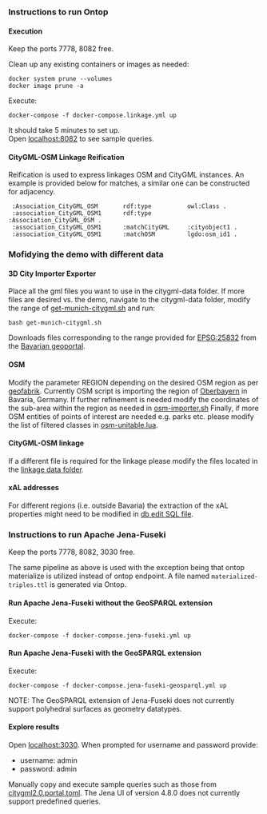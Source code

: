 ### Instructions to run Ontop
#### Execution
Keep the ports 7778, 8082 free.

Clean up any existing containers or images as needed:
```
docker system prune --volumes
docker image prune -a
```

Execute:
```
docker-compose -f docker-compose.linkage.yml up
```
It should take 5 minutes to set up.  
Open [localhost:8082](http://localhost:8082/) to see sample queries.

#### CityGML-OSM Linkage Reification
Reification is used to express linkages OSM and CityGML instances. An example is provided below for matches, a similar one can be constructed for adjacency.

```
 :Association_CityGML_OSM       rdf:type          owl:Class .
 :association_CityGML_OSM1      rdf:type          :Association_CityGML_OSM .
 :association_CityGML_OSM1      :matchCityGML     :cityobject1 .
 :association_CityGML_OSM1      :matchOSM         lgdo:osm_id1 .
```

### Mofidying the demo with different data
#### 3D City Importer Exporter
Place all the gml files you want to use in the citygml-data folder. If more files are desired vs. the demo, navigate to the citygml-data folder, modify the range of [get-munich-citygml.sh](citygml-data/get-munich-citygml.sh) and run:
```
bash get-munich-citygml.sh
```
Downloads files corresponding to the range provided for [EPSG:25832](https://epsg.io/25832) from the [Bavarian geoportal](https://geoportal.bayern.de/bayernatlas/?lang=de&topic=ba&bgLayer=atkis&catalogNodes=11&layers=WMS%7C%7COpendata_Auswahl_LoD2%7C%7Chttps:%2F%2Fgeoservices.bayern.de%2Fwms%2Fv1%2Fopendatagrid%7C%7Clod2%7C%7C1.1.1).

#### OSM
Modify the parameter REGION depending on the desired OSM region as per [geofabrik](http://download.geofabrik.de/). Currently OSM script is importing the region of [Oberbayern](http://download.geofabrik.de/europe/germany/bayern/oberbayern.html) in Bavaria, Germany.
If further refinement is needed modify the coordinates of the sub-area within the region as needed in [osm-importer.sh](osm2pgsql/osm-importer.sh) 
Finally, if more OSM entities of points of interest are needed e.g. parks etc. please modify the list of filtered classes in [osm-unitable.lua](osm2pgsql/osm-unitable.lua).

#### CityGML-OSM linkage
If a different file is required for the linkage please modify the files located in the [linkage data folder](linkage_citygml_osm/data.zip).

#### xAL addresses
For different regions (i.e. outside Bavaria) the extraction of the xAL properties might need to be modified in [db edit SQL file](db-edit/edit-citydb-bavaria.sql).

### Instructions to run Apache Jena-Fuseki
Keep the ports 7778, 8082, 3030 free.

The same pipeline as above is used with the exception being that
 ontop materialize is utilized instead of ontop endpoint. A file named 
```materialized-triples.ttl``` is generated via Ontop.

#### Run Apache Jena-Fuseki without the GeoSPARQL extension

Execute:
```
docker-compose -f docker-compose.jena-fuseki.yml up
```

#### Run Apache Jena-Fuseki with the GeoSPARQL extension

Execute:
```
docker-compose -f docker-compose.jena-fuseki-geosparql.yml up
```
NOTE: The GeoSPARQL extension of Jena-Fuseki does not currently support
polyhedral surfaces as geometry datatypes.

#### Explore results
Open [localhost:3030](http://localhost:3030/). When prompted for username and password
provide:
- username: admin
- password: admin

Manually copy and execute sample queries such as those 
from [citygml2.0.portal.toml](vkg/citygml2.0.portal.toml). The Jena UI of version 4.8.0 does not currently
support predefined queries.
